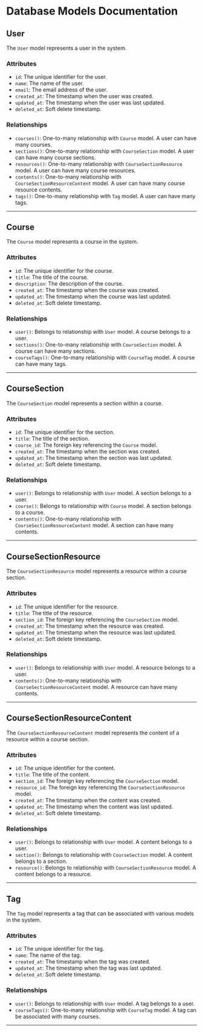 # Database Models Documentation

## User

The `User` model represents a user in the system.

### Attributes
- `id`: The unique identifier for the user.
- `name`: The name of the user.
- `email`: The email address of the user.
- `created_at`: The timestamp when the user was created.
- `updated_at`: The timestamp when the user was last updated.
- `deleted_at`: Soft delete timestamp.

### Relationships
- `courses()`: One-to-many relationship with `Course` model. A user can have many courses.
- `sections()`: One-to-many relationship with `CourseSection` model. A user can have many course sections.
- `resources()`: One-to-many relationship with `CourseSectionResource` model. A user can have many course resources.
- `contents()`: One-to-many relationship with `CourseSectionResourceContent` model. A user can have many course resource contents.
- `tags()`: One-to-many relationship with `Tag` model. A user can have many tags.

---

## Course

The `Course` model represents a course in the system.

### Attributes
- `id`: The unique identifier for the course.
- `title`: The title of the course.
- `description`: The description of the course.
- `created_at`: The timestamp when the course was created.
- `updated_at`: The timestamp when the course was last updated.
- `deleted_at`: Soft delete timestamp.

### Relationships
- `user()`: Belongs to relationship with `User` model. A course belongs to a user.
- `sections()`: One-to-many relationship with `CourseSection` model. A course can have many sections.
- `courseTags()`: One-to-many relationship with `CourseTag` model. A course can have many tags.

---

## CourseSection

The `CourseSection` model represents a section within a course.

### Attributes
- `id`: The unique identifier for the section.
- `title`: The title of the section.
- `course_id`: The foreign key referencing the `Course` model.
- `created_at`: The timestamp when the section was created.
- `updated_at`: The timestamp when the section was last updated.
- `deleted_at`: Soft delete timestamp.

### Relationships
- `user()`: Belongs to relationship with `User` model. A section belongs to a user.
- `course()`: Belongs to relationship with `Course` model. A section belongs to a course.
- `contents()`: One-to-many relationship with `CourseSectionResourceContent` model. A section can have many contents.

---

## CourseSectionResource

The `CourseSectionResource` model represents a resource within a course section.

### Attributes
- `id`: The unique identifier for the resource.
- `title`: The title of the resource.
- `section_id`: The foreign key referencing the `CourseSection` model.
- `created_at`: The timestamp when the resource was created.
- `updated_at`: The timestamp when the resource was last updated.
- `deleted_at`: Soft delete timestamp.

### Relationships
- `user()`: Belongs to relationship with `User` model. A resource belongs to a user.
- `contents()`: One-to-many relationship with `CourseSectionResourceContent` model. A resource can have many contents.

---

## CourseSectionResourceContent

The `CourseSectionResourceContent` model represents the content of a resource within a course section.

### Attributes
- `id`: The unique identifier for the content.
- `title`: The title of the content.
- `section_id`: The foreign key referencing the `CourseSection` model.
- `resource_id`: The foreign key referencing the `CourseSectionResource` model.
- `created_at`: The timestamp when the content was created.
- `updated_at`: The timestamp when the content was last updated.
- `deleted_at`: Soft delete timestamp.

### Relationships
- `user()`: Belongs to relationship with `User` model. A content belongs to a user.
- `section()`: Belongs to relationship with `CourseSection` model. A content belongs to a section.
- `resource()`: Belongs to relationship with `CourseSectionResource` model. A content belongs to a resource.

---

## Tag

The `Tag` model represents a tag that can be associated with various models in the system.

### Attributes
- `id`: The unique identifier for the tag.
- `name`: The name of the tag.
- `created_at`: The timestamp when the tag was created.
- `updated_at`: The timestamp when the tag was last updated.
- `deleted_at`: Soft delete timestamp.

### Relationships
- `user()`: Belongs to relationship with `User` model. A tag belongs to a user.
- `courseTags()`: One-to-many relationship with `CourseTag` model. A tag can be associated with many courses.

---
